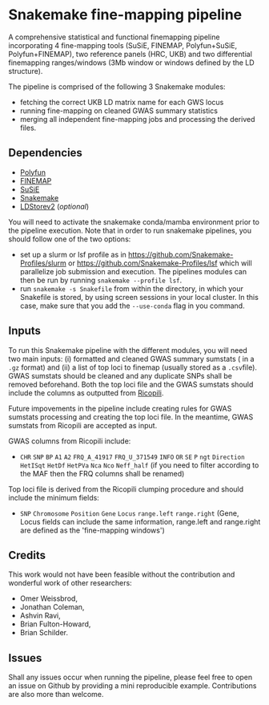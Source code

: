 # Snakemake fine-mapping pipeline
A comprehensive statistical and functional finemapping pipeline incorporating 4 fine-mapping tools (SuSiE, FINEMAP, Polyfun+SuSiE, Polyfun+FINEMAP), two reference panels (HRC, UKB) and two differential finemapping ranges/windows (3Mb window or windows defined by the LD structure).

The pipeline is comprised of the following 3 Snakemake modules:
- fetching the correct UKB LD matrix name for each GWS locus 
- running fine-mapping on cleaned GWAS summary statistics
- merging all independent fine-mapping jobs and processing the derived files.

## Dependencies

- [Polyfun](https://github.com/omerwe/polyfun)
- [FINEMAP](http://www.christianbenner.com/)
- [SuSiE](https://github.com/stephenslab/susieR)
- [Snakemake](https://snakemake.readthedocs.io/en/stable/getting_started/installation.html)
- [LDStorev2](http://www.christianbenner.com/#) (*optional*) 

You will need to activate the snakemake conda/mamba environment prior to the pipeline execution.
Note that in order to run snakemake pipelines, you should follow one of the two options: 
- set up a slurm or lsf profile as in https://github.com/Snakemake-Profiles/slurm or https://github.com/Snakemake-Profiles/lsf which will parallelize job submission and execution. The pipelines modules can then be run by running ```snakemake --profile lsf```.
- run ```snakemake -s Snakefile``` from within the directory, in which your Snakefile is stored, by using screen sessions in your local cluster. In this case, make sure that you add the ```--use-conda``` flag in you command.


## Inputs

To run this Snakemake pipeline with the different modules, you will need two main inputs: (i) formatted and cleaned GWAS summary sumstats ( in a ```.gz``` format) and (ii) a list of top loci to finemap (usually stored as a ```.csv```file). GWAS sumstats should be cleaned and any duplicate SNPs shall be removed beforehand. Both the top loci file and the GWAS sumstats should include the columns as outputted from [Ricopili](https://sites.google.com/a/broadinstitute.org/ricopili/overview).

Future impovements in the pipeline include creating rules for GWAS sumstats processing and creating the top loci file. In the meantime, GWAS sumstats from Ricopili are accepted as input.

GWAS columns from Ricopili include:
- ```CHR```    ```SNP```     ```BP```    ```A1```    ```A2```    ```FRQ_A_41917```    ```FRQ_U_371549```    ```INFO```    ```OR```    ```SE```    ```P```  ```ngt```    ```Direction```    ```HetISqt```    ```HetDf```    ```HetPVa```   ```Nca```    ```Nco```   ```Neff_half```
(if you need to filter according to the MAF then the FRQ columns shall be renamed)

Top loci file is derived from the Ricopili clumping procedure and should include the minimum fields:
- ```SNP```    ```Chromosome```    ```Position```    ```Gene```    ```Locus```    ```range.left```    ```range.right```
(Gene, Locus fields can include the same information, range.left and range.right are defined as the 'fine-mapping windows')

## Credits
This work would not have been feasible without the contribution and wonderful work of other researchers:
- Omer Weissbrod,
- Jonathan Coleman,
- Ashvin Ravi,
- Brian Fulton-Howard,
- Brian Schilder.


## Issues 
Shall any issues occur when running the pipeline, please feel free to open an issue on Github by providing a mini reproducible example.
Contributions are also more than welcome.

